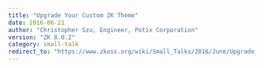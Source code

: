 ```yaml
---
title: "Upgrade Your Custom ZK Theme"
date: 2016-06-21
author: "Christopher Szu, Engineer, Potix Corporation"
version: "ZK 8.0.2"
category: small-talk
redirect_to: "https://www.zkoss.org/wiki/Small_Talks/2016/June/Upgrade_Your_Custom_ZK_Theme"
---
```

